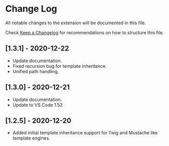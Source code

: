 # Change Log

All notable changes to the extension will be documented in this file.

Check [Keep a Changelog](http://keepachangelog.com/) for recommendations on how to structure this file.

## [1.3.1] - 2020-12-22

- Update documentation.
- Fixed recursion bug for template inheritance.
- Unified path handling.

## [1.3.0] - 2020-12-21

- Update documentation.
- Update to VS Code 1.52

## [1.2.5] - 2020-12-20

- Added initial template inheritance support for Twig and Mustache like template engines.
